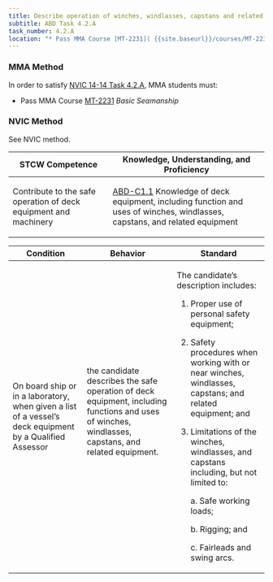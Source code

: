 ```yaml
---
title: Describe operation of winches, windlasses, capstans and related equipment
subtitle: ABD Task 4.2.A 
task_number: 4.2.A
location: "* Pass MMA Course [MT-2231]( {{site.baseurl}}/courses/MT-2231) *Basic Seamanship*" 
---
```



### MMA Method

In order to satisfy  [NVIC 14-14  Task  4.2.A]({{site.baseurl}}/assets/images/nvic-14-14.pdf), MMA students must:

* Pass MMA Course [MT-2231]( {{site.baseurl}}/courses/MT-2231) *Basic Seamanship*


### NVIC Method

<a onclick="togglevisibility('nvic_methods')" >See NVIC method.</a>

<div id='nvic_methods' class='hide'>

<table>
<thead>
<tr>
<th class='forty'> STCW Competence </th>
<th class='sixty'> Knowledge, Understanding, and Proficiency </th>
</tr>
</thead>




<tbody>
<tr><td markdown='1'>

Contribute to the safe operation of deck equipment and machinery

</td><td markdown='1'>

[ABD-C1.1](../../tables/25.html#ABD-C1.1) Knowledge of deck equipment, including function and uses of winches, windlasses, capstans, and related equipment

</td></tr>


</tbody>
</table>


<table>
<thead>
<tr><th class='twenty'>  Condition </th><th class='twenty'> Behavior </th><th  class='sixty'>Standard </th></tr>
</thead>
<tbody >



<tr><td markdown='1'>

On board ship or in a laboratory, when given a list of a vessel’s deck equipment by a Qualified Assessor

</td><td markdown='1'>

the candidate describes the safe operation of deck equipment, including functions and uses of winches, windlasses, capstans, and related equipment.

<br>

<div class="tooltip">
<span class="tooltiptext">
</span>
</div>


</td><td markdown='1'>

The candidate’s description includes:

1. Proper use of personal safety equipment;
2. Safety procedures when working with or near winches, windlasses, capstans; and related equipment; and
3. Limitations of the winches, windlasses, and capstans including, but not limited to:

	a. Safe working loads;

	b. Rigging; and

	c. Fairleads and swing arcs. 

</td></tr>
</tbody>
</table>
</div>
